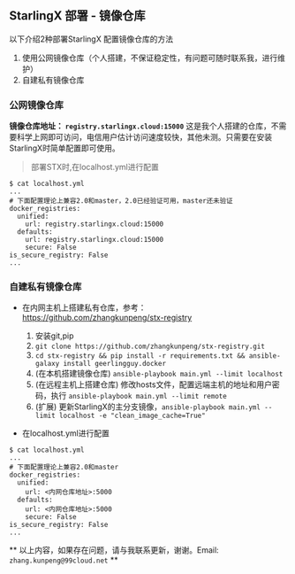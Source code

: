 ## StarlingX 部署 - 镜像仓库
以下介绍2种部署StarlingX 配置镜像仓库的方法
1. 使用公网镜像仓库（个人搭建，不保证稳定性，有问题可随时联系我，进行维护）
2. 自建私有镜像仓库

### 公网镜像仓库

**镜像仓库地址： `registry.starlingx.cloud:15000`** 这是我个人搭建的仓库，不需要科学上网即可访问，电信用户估计访问速度较快，其他未测。只需要在安装StarlingX时简单配置即可使用。

> 部署STX时,在localhost.yml进行配置

```
$ cat localhost.yml
...
# 下面配置理论上兼容2.0和master，2.0已经验证可用，master还未验证
docker_registries:
  unified:
    url: registry.starlingx.cloud:15000
  defaults:
    url: registry.starlingx.cloud:15000
    secure: False
is_secure_registry: False
...
```

### 自建私有镜像仓库
- 在内网主机上搭建私有仓库，参考：https://github.com/zhangkunpeng/stx-registry

    1. 安装git,pip
    2. `git clone https://github.com/zhangkunpeng/stx-registry.git`
    3. `cd stx-registry && pip install -r requirements.txt && ansible-galaxy install geerlingguy.docker`
    4. (在本机搭建镜像仓库) `ansible-playbook main.yml --limit localhost`
    5. (在远程主机上搭建仓库) 修改hosts文件，配置远端主机的地址和用户密码，执行 `ansible-playbook main.yml --limit remote`
    6. (扩展) 更新StarlingX的主分支镜像，`ansible-playbook main.yml --limit localhost -e "clean_image_cache=True"`

- 在localhost.yml进行配置

```
$ cat localhost.yml
...
# 下面配置理论上兼容2.0和master
docker_registries:
  unified:
    url: <内网仓库地址>:5000
  defaults:
    url: <内网仓库地址>:5000
    secure: False
is_secure_registry: False
...
```

** 以上内容，如果存在问题，请与我联系更新，谢谢。Email: `zhang.kunpeng@99cloud.net` **